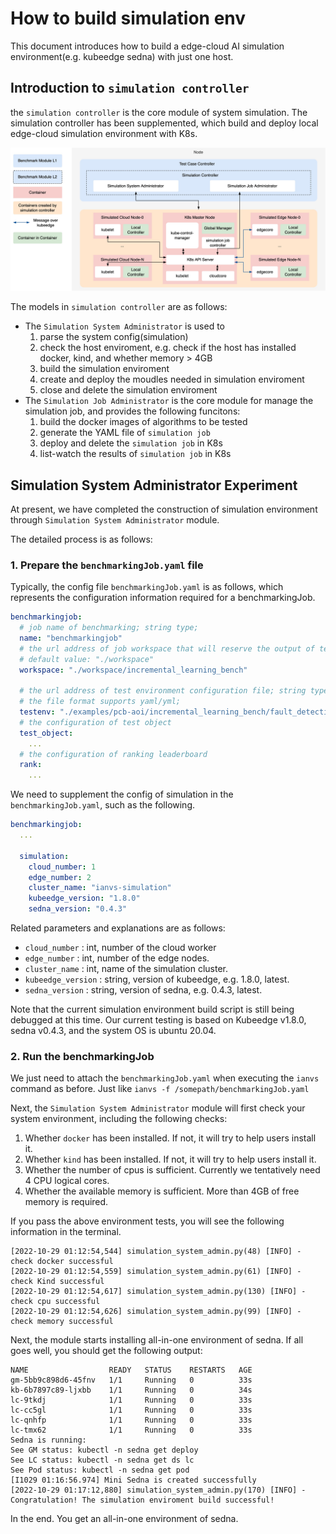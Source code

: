 # How to build simulation env

This document introduces how to build a edge-cloud AI simulation environment(e.g. kubeedge sedna) with just one host.

## Introduction to `simulation controller`

the `simulation controller` is the core module of system simulation. The simulation controller has been supplemented, which build and deploy local edge-cloud simulation environment with K8s.

![](https://github.com/kubeedge/ianvs/blob/main/docs/proposals/simulation/images/simulation_controller.jpg?raw=true)

The models in `simulation controller` are as follows:

- The `Simulation System Administrator` is used to
  1. parse the system config(simulation)
  2. check the host enviroment, e.g. check if the host has installed docker, kind, and whether memory > 4GB
  3. build the simulation enviroment
  4. create and deploy the moudles needed in simulation enviroment
  5. close and delete the simulation enviroment
- The `Simulation Job Administrator` is the core module for manage the simulation job, and provides the following funcitons:
  1. build the docker images of algorithms to be tested
  2. generate the YAML file of `simulation job`
  3. deploy and delete the `simulation job` in K8s
  4. list-watch the results of `simulation job` in K8s

## Simulation System Administrator Experiment

At present, we have completed the construction of simulation environment through `Simulation System Administrator` module.

The detailed process is as follows:

### 1. Prepare the `benchmarkingJob.yaml` file

Typically, the config file `benchmarkingJob.yaml` is as follows, which represents the configuration information required for a benchmarkingJob.

```yaml
benchmarkingjob:
  # job name of benchmarking; string type;
  name: "benchmarkingjob"
  # the url address of job workspace that will reserve the output of tests; string type;
  # default value: "./workspace"
  workspace: "./workspace/incremental_learning_bench"

  # the url address of test environment configuration file; string type;
  # the file format supports yaml/yml;
  testenv: "./examples/pcb-aoi/incremental_learning_bench/fault_detection/testenv/testenv.yaml"
  # the configuration of test object
  test_object:
    ...
  # the configuration of ranking leaderboard
  rank:
    ...
```

We need to supplement the config of simulation in the `benchmarkingJob.yaml`, such as the following.

```yaml
benchmarkingjob:
  ...

  simulation:
    cloud_number: 1
    edge_number: 2
    cluster_name: "ianvs-simulation"
    kubeedge_version: "1.8.0"
    sedna_version: "0.4.3"
```

Related parameters and explanations are as follows:

- `cloud_number` : int, number of the cloud worker
- `edge_number` : int, number of the edge nodes.
- `cluster_name` : int, name of the simulation cluster.
- `kubeedge_version` : string, version of kubeedge, e.g. 1.8.0, latest.
- `sedna_version` : string, version of sedna, e.g. 0.4.3, latest.

Note that the current simulation environment build script is still being debugged at this time. Our current testing is based on Kubeedge v1.8.0, sedna v0.4.3, and the system OS is ubuntu 20.04.

### 2. Run the benchmarkingJob

We just need to attach the `benchmarkingJob.yaml` when executing the `ianvs` command as before. Just like `ianvs -f /somepath/benchmarkingJob.yaml`

Next, the `Simulation System Administrator` module will first check your system environment, including the following checks:

1. Whether `docker` has been installed. If not, it will try to help users install it.
2. Whether `kind` has been installed. If not, it will try to help users install it.
3. Whether the number of cpus is sufficient. Currently we tentatively need 4 CPU logical cores.
4. Whether the available memory is sufficient. More than 4GB of free memory is required.

If you pass the above environment tests, you will see the following information in the terminal.

```shell
[2022-10-29 01:12:54,544] simulation_system_admin.py(48) [INFO] - check docker successful
[2022-10-29 01:12:54,559] simulation_system_admin.py(61) [INFO] - check Kind successful
[2022-10-29 01:12:54,617] simulation_system_admin.py(130) [INFO] - check cpu successful
[2022-10-29 01:12:54,626] simulation_system_admin.py(99) [INFO] - check memory successful
```

Next, the module starts installing all-in-one environment of sedna. If all goes well, you should get the following output:

```shell
NAME                  READY   STATUS    RESTARTS   AGE
gm-5bb9c898d6-45fnv   1/1     Running   0          33s
kb-6b7897c89-ljxbb    1/1     Running   0          34s
lc-9tkdj              1/1     Running   0          33s
lc-cc5gl              1/1     Running   0          33s
lc-qnhfp              1/1     Running   0          33s
lc-tmx62              1/1     Running   0          33s
Sedna is running:
See GM status: kubectl -n sedna get deploy
See LC status: kubectl -n sedna get ds lc
See Pod status: kubectl -n sedna get pod
[I1029 01:16:56.974] Mini Sedna is created successfully
[2022-10-29 01:17:12,880] simulation_system_admin.py(170) [INFO] - Congratulation! The simulation enviroment build successful!
```

In the end. You get an all-in-one environment of sedna.
